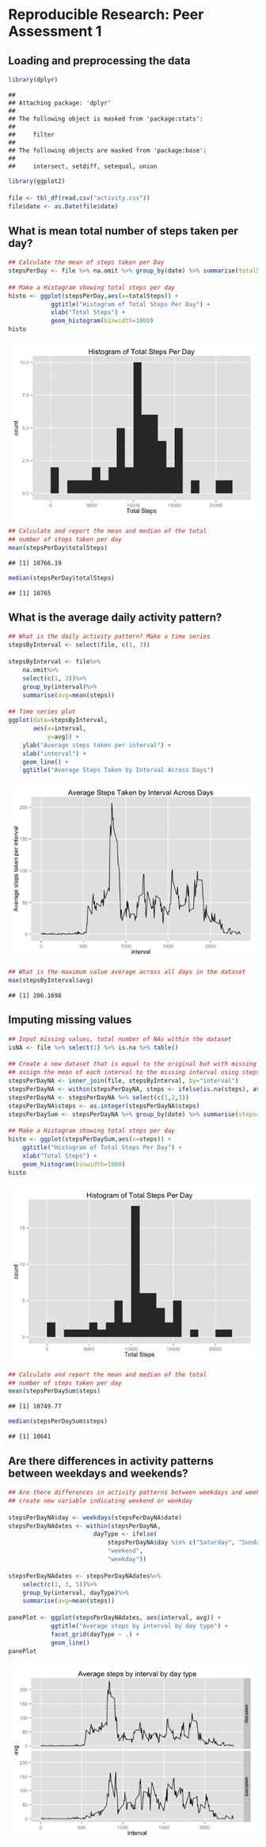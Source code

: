 # Reproducible Research: Peer Assessment 1


## Loading and preprocessing the data

```r
library(dplyr)
```

```
## 
## Attaching package: 'dplyr'
## 
## The following object is masked from 'package:stats':
## 
##     filter
## 
## The following objects are masked from 'package:base':
## 
##     intersect, setdiff, setequal, union
```

```r
library(ggplot2)

file <- tbl_df(read.csv("activity.csv"))
file$date <- as.Date(file$date)
```


## What is mean total number of steps taken per day?

```r
## Calculate the mean of steps taken per Day
stepsPerDay <- file %>% na.omit %>% group_by(date) %>% summarise(totalSteps=sum(steps))

## Make a Histogram showing total steps per day
histo <- ggplot(stepsPerDay,aes(x=totalSteps)) +
            ggtitle("Histogram of Total Steps Per Day") +
            xlab("Total Steps") +
            geom_histogram(binwidth=1000)
histo
```

![](PA1_template_files/figure-html/unnamed-chunk-2-1.png) 

```r
## Calculate and report the mean and median of the total
## number of steps taken per day
mean(stepsPerDay$totalSteps)
```

```
## [1] 10766.19
```

```r
median(stepsPerDay$totalSteps)
```

```
## [1] 10765
```

## What is the average daily activity pattern?

```r
## What is the daily activity pattern? Make a time series
stepsByInterval <- select(file, c(1, 3))

stepsByInterval <- file%>%
    na.omit%>%
    select(c(1, 3))%>%
    group_by(interval)%>%
    summarise(avg=mean(steps))

## Time series plot
ggplot(data=stepsByInterval,
       aes(x=interval,
           y=avg)) +
    ylab("Average steps taken per interval") +
    xlab("interval") +
    geom_line() +
    ggtitle("Average Steps Taken by Interval Across Days")
```

![](PA1_template_files/figure-html/unnamed-chunk-3-1.png) 

```r
## What is the maximum value average across all days in the dataset
max(stepsByInterval$avg)
```

```
## [1] 206.1698
```
## Imputing missing values

```r
## Input missing values, total number of NAs within the dataset
isNA <- file %>% select(1) %>% is.na %>% table()

## Create a new dataset that is equal to the original but with missing data filled in
## assign the mean of each interval to the missing interval using stepsByInterval
stepsPerDayNA <- inner_join(file, stepsByInterval, by="interval")
stepsPerDayNA <- within(stepsPerDayNA, steps <- ifelse(is.na(steps), avg, steps)) 
stepsPerDayNA <- stepsPerDayNA %>% select(c(1,2,3))
stepsPerDayNA$steps <- as.integer(stepsPerDayNA$steps)
stepsPerDaySum <- stepsPerDayNA %>% group_by(date) %>% summarise(steps=sum(steps))

## Make a Histogram showing total steps per day
histo <- ggplot(stepsPerDaySum,aes(x=steps)) +
    ggtitle("Histogram of Total Steps Per Day") +
    xlab("Total Steps") +
    geom_histogram(binwidth=1000)
histo
```

![](PA1_template_files/figure-html/unnamed-chunk-4-1.png) 

```r
## Calculate and report the mean and median of the total
## number of steps taken per day
mean(stepsPerDaySum$steps)
```

```
## [1] 10749.77
```

```r
median(stepsPerDaySum$steps)
```

```
## [1] 10641
```
## Are there differences in activity patterns between weekdays and weekends?

```r
## Are there differences in activity patterns between weekdays and weekends?
## create new variable indicating weekend or weekday

stepsPerDayNA$day <- weekdays(stepsPerDayNA$date)
stepsPerDayNAdates <- within(stepsPerDayNA, 
                        dayType <- ifelse(
                            stepsPerDayNA$day %in% c("Saturday", "Sunday"), 
                            "weekend", 
                            "weekday"))

stepsPerDayNAdates <- stepsPerDayNAdates%>%
    select(c(1, 3, 5))%>%
    group_by(interval, dayType)%>%
    summarise(avg=mean(steps))

panePlot <- ggplot(stepsPerDayNAdates, aes(interval, avg)) +
            ggtitle("Average steps by interval by day type") +
            facet_grid(dayType ~ .) +
            geom_line()
panePlot
```

![](PA1_template_files/figure-html/unnamed-chunk-5-1.png) 
